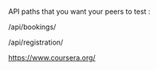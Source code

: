 
API paths that you want your peers to test :

/api/bookings/

/api/registration/

https://www.coursera.org/
